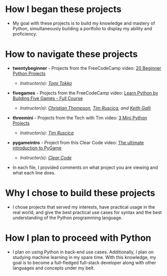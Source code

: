 # How I began these projects

- My goal with these projects is to build my knowledge and mastery of Python, simultaneously building a portfolio to display my ability and proficiency.

# How to navigate these projects
- **twentybeginner** - Projects from the FreeCodeCamp video: [20 Beginner Python Projects](https://www.youtube.com/watch?v=pdy3nh1tn6I)
    - _Instructor(s): [Tomi Tokko](https://www.youtube.com/@CodeWithTomi)_
- **fivegames** - Projects from the FreeCodeCamp video: [Learn Python by Building Five Games - Full Course](https://www.youtube.com/watch?v=XGf2GcyHPhc)
    - _Instructor(s): [Christian Thompson](https://www.youtube.com/channel/UC2vm-0XX5RkWCXWwtBZGOXg), [Tim Ruscica](https://www.youtube.com/channel/UC4JX40jDee_tINbkjycV4Sg), and [Keith Galli](https://www.youtube.com/channel/UCq6XkhO5SZ66N04IcPbqNcw)_
- **threemini** - Projects from the Tech with Tim video: [3 Mini Python Projects](https://www.youtube.com/watch?v=21FnnGKSRZo)
    - _Instructor(s): [Tim Ruscica](https://www.youtube.com/channel/UC4JX40jDee_tINbkjycV4Sg)_
- **pygameintro** - Project from this Clear Code video: [The ultimate introduction to PyGame](https://www.youtube.com/watch?v=AY9MnQ4x3zk&pp=ygUWbGVhcm4gcHlnYW1lIGluIHB5dGhvbg%3D%3D)
    - _Instructor(s): [Clear Code](https://www.youtube.com/@ClearCode)_
      
- In each file, I provided comments on what project you are viewing and what each line does.

# Why I chose to build these projects

- I chose projects that served my interests, have practical usage in the real world, and give the best practical use cases for syntax and the best understanding of the Python programming language.

# How I plan to proceed with Python

- I plan on using Python in back-end use cases. Additionally, I plan on studying machine learning in my spare time. With this knowledge, my goal is to become a full-fledged full-stack developer along with other languages and concepts under my belt.
